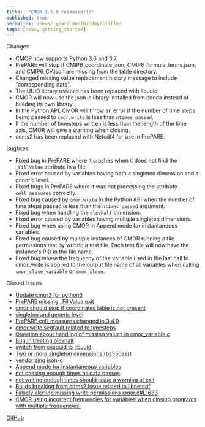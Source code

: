 ```yaml
---
title:  "CMOR 3.5.0 released!!!"
published: true
permalink: /news/:year/:month/:day/:title/
tags: [news, getting_started]
---
```


Changes
* CMOR now supports Python 3.6 and 3.7.
* PrePARE will stop if CMIP6_coordinate.json, CMIP6_formula_terms.json, and CMIP6_CV.json are missing from the table directory.
* Changed missing value replacement history message to include "corresponding data".
* The UUID library ossuuid has been replaced with libuuid
* CMOR will now use the json-c library installed from conda instead of building its own library.
* In the Python API, CMOR will throw an error if the number of time steps being passed to `cmor.write` is less than `ntimes_passed`.
* If the number of timesteps written is less than the length of the time axis, CMOR will give a warning when closing.
* cdms2 has been replaced with Netcdf4 for use in PrePARE.

Bugfixes
* Fixed bug in PrePARE where it crashes when it does not find the `_FillValue` attribute in a file.
* Fixed error caused by variables having both a singleton dimension and a generic level.
* Fixed bugs in PrePARE where it was not processing the attribute `cell_measures` correctly.
* Fixed bug caused by `cmor.write` in the Python API when the number of time steps passed is less than the `ntimes_passed` argument.
* Fixed bug when handling the `olevhalf` dimension.
* Fixed error caused by variables having multiple singleton dimensions.
* Fixed bug when using CMOR in Append mode for instantaneous variables.
* Fixed bug caused by multiple instances of CMOR running a file permissions test by writing a test file.  Each test file will now have the instance's PID in the file name.
* Fixed bug where the frequency of the variable used in the last call to cmor_write is applied to the output file name of all variables when calling `cmor_close_variable` or `cmor_close`.

Closed Issues
* [Update cmor3 for python3](https://github.com/PCMDI/cmor/issues/282)
* [PrePARE missing _FillValue exit](https://github.com/PCMDI/cmor/issues/367)
* [cmor should stop if coordinates table is not present](https://github.com/PCMDI/cmor/issues/429)
* [singleton and generic level](https://github.com/PCMDI/cmor/issues/430)
* [PrePARE cell_measures changed in 3.4.0](https://github.com/PCMDI/cmor/issues/439)
* [cmor.write segfault related to timesteps](https://github.com/PCMDI/cmor/issues/440)
* [Question about handling of missing values in cmor_variable.c](https://github.com/PCMDI/cmor/issues/450)
* [Bug in treating olevhalf](https://github.com/PCMDI/cmor/issues/457)
* [switch from ossuuid to libuuid](https://github.com/PCMDI/cmor/issues/458)
* [Two or more singleton dimensions (bs550aer)](https://github.com/PCMDI/cmor/issues/464)
* [vendorizing json-c](https://github.com/PCMDI/cmor/issues/469)
* [Append mode for instantaneous variables](https://github.com/PCMDI/cmor/issues/477)
* [not passing enough times as data passes](https://github.com/PCMDI/cmor/issues/485)
* [not writing enough times should issue a warning at exit](https://github.com/PCMDI/cmor/issues/486)
* [Builds breaking from cdms2 issue related to libnetcdf](https://github.com/PCMDI/cmor/issues/490)
* [Falsely alerting missing write permissions cmor.c#L1683](https://github.com/PCMDI/cmor/issues/515)
* [CMOR using incorrect frequencies for variables when closing programs with multiple frequencies.](https://github.com/PCMDI/cmor/issues/520)


[GitHub](https://github.com/PCMDI/cmor/releases/tag/3.5.0)

